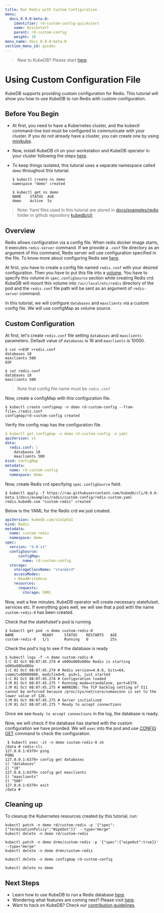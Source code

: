 ```yaml
---
title: Run Redis with Custom Configuration
menu:
  docs_0.9.0-beta.0:
    identifier: rd-custom-config-quickstart
    name: Quickstart
    parent: rd-custom-config
    weight: 10
menu_name: docs_0.9.0-beta.0
section_menu_id: guides
---
```

> New to KubeDB? Please start [here](/docs/concepts/README.md).

# Using Custom Configuration File

KubeDB supports providing custom configuration for Redis. This tutorial will show you how to use KubeDB to run Redis with custom configuration.

## Before You Begin

- At first, you need to have a Kubernetes cluster, and the kubectl command-line tool must be configured to communicate with your cluster. If you do not already have a cluster, you can create one by using [minikube](https://github.com/kubernetes/minikube).

- Now, install KubeDB cli on your workstation and KubeDB operator in your cluster following the steps [here](/docs/setup/install.md).

- To keep things isolated, this tutorial uses a separate namespace called `demo` throughout this tutorial.

  ```console
  $ kubectl create ns demo
  namespace "demo" created
  
  $ kubectl get ns demo
  NAME    STATUS  AGE
  demo    Active  5s
  ```

> Note: Yaml files used in this tutorial are stored in [docs/examples/redis](https://github.com/kubedb/cli/tree/master/docs/examples/redis) folder in github repository [kubedb/cli](https://github.com/kubedb/cli).

## Overview

Redis allows configuration via a config file. When redis docker image starts, it executes `redis-server` command. If we provide a `.conf` file directory as an argument of this command, Redis server will use configuration specified in the file. To know more about configuring Redis see [here](https://redis.io/topics/config).

At first, you have to create a config file named `redis.conf` with your desired configuration. Then you have to put this file into a [volume](https://kubernetes.io/docs/concepts/storage/volumes/). You have to specify this volume in `spec.configSource` section while creating Redis crd. KubeDB will mount this volume into `/usr/local/etc/redis` directory of the pod and the `redis.conf` file path will be sent as an argument of `redis-server` command.

In this tutorial, we will configure `databases` and `maxclients` via a custom config file. We will use configMap as volume source.

## Custom Configuration

At first, let's create `redis.conf` file setting `databases` and `maxclients` parameters. Default value of `databases` is 16 and `maxclients` is 10000.

```console
$ cat <<EOF >redis.conf
databases 10
maxclients 500
EOF

$ cat redis.conf
databases 10
maxclients 500
```

> Note that config file name must be `redis.conf`

Now, create a configMap with this configuration file.

```console
$ kubectl create configmap -n demo rd-custom-config --from-file=./redis.conf
configmap/rd-custom-config created
```

Verify the config map has the configuration file.

```yaml
$ kubectl get configmap -n demo rd-custom-config -o yaml
apiVersion: v1
data:
  redis.conf: |
    databases 10
    maxclients 500
kind: ConfigMap
metadata:
  name: rd-custom-config
  namespace: demo
```

Now, create Redis crd specifying `spec.configSource` field.

```console
$ kubectl apply -f https://raw.githubusercontent.com/kubedb/cli/0.9.0-beta.1/docs/examples/redis/custom-config/redis-custom.yaml
redis.kubedb.com "custom-redis" created
```

Below is the YAML for the Redis crd we just created.

```yaml
apiVersion: kubedb.com/v1alpha1
kind: Redis
metadata:
  name: custom-redis
  namespace: demo
spec:
  version: "4.0-v1"
  configSource:
      configMap:
        name: rd-custom-config
  storage:
    storageClassName: "standard"
    accessModes:
    - ReadWriteOnce
    resources:
      requests:
        storage: 50Mi
```

Now, wait a few minutes. KubeDB operator will create necessary statefulset, services etc. If everything goes well, we will see that a pod with the name `custom-redis-0` has been created.

Check that the statefulset's pod is running

```console
$ kubectl get pod -n demo custom-redis-0
NAME             READY     STATUS    RESTARTS   AGE
custom-redis-0   1/1       Running   0          25s
```

Check the pod's log to see if the database is ready

```console
$ kubectl logs -f -n demo custom-redis-0
1:C 01 Oct 08:07:45.274 # oO0OoO0OoO0Oo Redis is starting oO0OoO0OoO0Oo
1:C 01 Oct 08:07:45.274 # Redis version=4.0.6, bits=64, commit=00000000, modified=0, pid=1, just started
1:C 01 Oct 08:07:45.274 # Configuration loaded
1:M 01 Oct 08:07:45.275 * Running mode=standalone, port=6379.
1:M 01 Oct 08:07:45.275 # WARNING: The TCP backlog setting of 511 cannot be enforced because /proc/sys/net/core/somaxconn is set to the lower value of 128.
1:M 01 Oct 08:07:45.275 # Server initialized
1:M 01 Oct 08:07:45.275 * Ready to accept connections
```

Once we see `Ready to accept connections` in the log, the database is ready.

Now, we will check if the database has started with the custom configuration we have provided. We will `exec` into the pod and use [CONFIG GET](https://redis.io/commands/config-get) command to check the configuration.

```console
 $ kubectl exec -it -n demo custom-redis-0 sh
/data # redis-cli
127.0.0.1:6379> ping
PONG
127.0.0.1:6379> config get databases
1) "databases"
2) "10"
127.0.0.1:6379> config get maxclients
1) "maxclients"
2) "500"
127.0.0.1:6379> exit
/data #
```

## Cleaning up

To cleanup the Kubernetes resources created by this tutorial, run:

```console
kubectl patch -n demo rd/custom-redis -p '{"spec":{"terminationPolicy":"WipeOut"}}' --type="merge"
kubectl delete -n demo rd/custom-redis

kubectl patch -n demo drmn/custom-redis -p '{"spec":{"wipeOut":true}}' --type="merge"
kubectl delete -n demo drmn/custom-redis

kubectl delete -n demo configmap rd-custom-config

kubectl delete ns demo
```

## Next Steps

- Learn how to use KubeDB to run a Redis database [here](/docs/guides/redis/README.md).
- Wondering what features are coming next? Please visit [here](/docs/roadmap.md).
- Want to hack on KubeDB? Check our [contribution guidelines](/docs/CONTRIBUTING.md).
